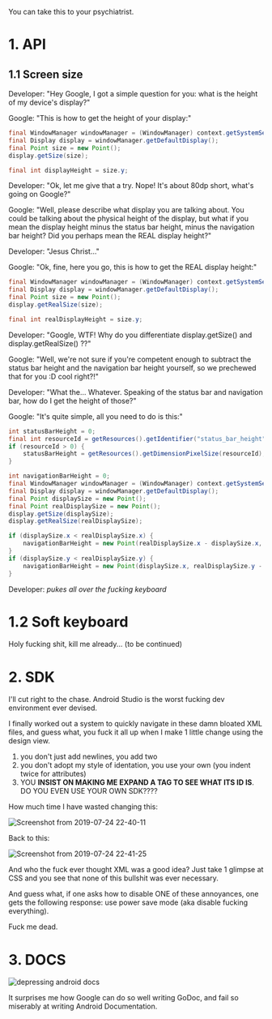 You can take this to your psychiatrist.

# 1. API

## 1.1 Screen size

Developer: "Hey Google, I got a simple question for you: what is the height of my device's display?"

Google: "This is how to get the height of your display:"

```java
final WindowManager windowManager = (WindowManager) context.getSystemService(Context.WINDOW_SERVICE);
final Display display = windowManager.getDefaultDisplay();
final Point size = new Point();
display.getSize(size);

final int displayHeight = size.y;
```

Developer: "Ok, let me give that a try. Nope! It's about 80dp short, what's going on Google?"

Google: "Well, please describe what display you are talking about. You could be talking about the physical height of the display, but what if you mean the display height minus the status bar height, minus the navigation bar height? Did you perhaps mean the REAL display height?"

Developer: "Jesus Christ..."

Google: "Ok, fine, here you go, this is how to get the REAL display height:"

```java
final WindowManager windowManager = (WindowManager) context.getSystemService(Context.WINDOW_SERVICE);
final Display display = windowManager.getDefaultDisplay();
final Point size = new Point();
display.getRealSize(size);

final int realDisplayHeight = size.y;
```

Developer: "Google, WTF! Why do you differentiate display.getSize() and display.getRealSize() ??"

Google: "Well, we're not sure if you're competent enough to subtract the status bar height and the navigation bar height yourself, so we prechewed that for you :D cool right?!"

Developer: "What the... Whatever. Speaking of the status bar and navigation bar, how do I get the height of those?"

Google: "It's quite simple, all you need to do is this:"

```java
int statusBarHeight = 0;
final int resourceId = getResources().getIdentifier("status_bar_height", "dimen", "android");
if (resourceId > 0) {
    statusBarHeight = getResources().getDimensionPixelSize(resourceId);
}
```

```java
int navigationBarHeight = 0;
final WindowManager windowManager = (WindowManager) context.getSystemService(Context.WINDOW_SERVICE);
final Display display = windowManager.getDefaultDisplay();
final Point displaySize = new Point();
final Point realDisplaySize = new Point();
display.getSize(displaySize);
display.getRealSize(realDisplaySize);

if (displaySize.x < realDisplaySize.x) {
    navigationBarHeight = new Point(realDisplaySize.x - displaySize.x, displaySize.y).y;
}
if (displaySize.y < realDisplaySize.y) {
    navigationBarHeight = new Point(displaySize.x, realDisplaySize.y - displaySize.y).y;
}
```

Developer: *pukes all over the fucking keyboard*

# 1.2 Soft keyboard

Holy fucking shit, kill me already... (to be continued)

# 2. SDK

I'll cut right to the chase. Android Studio is the worst fucking dev environment ever devised.

I finally worked out a system to quickly navigate in these damn bloated XML files, and guess what, you fuck it all up when I make 1 little change using the design view. 

1. you don't just add newlines, you add two
2. you don't adopt my style of identation, you use your own (you indent twice for attributes)
3. YOU **INSIST ON MAKING ME EXPAND A TAG TO SEE WHAT ITS ID IS**. DO YOU EVEN USE YOUR OWN SDK????

How much time I have wasted changing this:

![Screenshot from 2019-07-24 22-40-11](https://user-images.githubusercontent.com/29265684/61794774-3a075600-ae65-11e9-9398-b531011b8680.png)


Back to this:

![Screenshot from 2019-07-24 22-41-25](https://user-images.githubusercontent.com/29265684/61794787-455a8180-ae65-11e9-98bc-e223e66ba663.png)

And who the fuck ever thought XML was a good idea? Just take 1 glimpse at CSS and you see that none of this bullshit was ever necessary.

And guess what, if one asks how to disable ONE of these annoyances, one gets the following response: use power save mode (aka disable fucking everything).

Fuck me dead.

# 3. DOCS

<img alt="depressing android docs" src="https://user-images.githubusercontent.com/29265684/60115639-b6047480-97b9-11e9-81b6-849641f66156.png">

It surprises me how Google can do so well writing GoDoc, and fail so miserably at writing Android Documentation.
